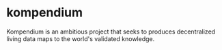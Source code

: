 # kompendium
Kompendium is an ambitious project that seeks to produces decentralized living data maps to the world's validated knowledge.
